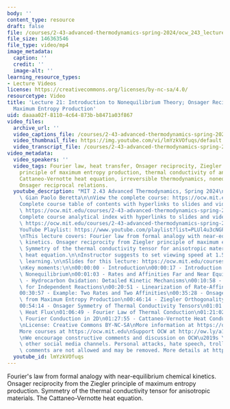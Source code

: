 ```yaml
---
body: ''
content_type: resource
draft: false
file: /courses/2-43-advanced-thermodynamics-spring-2024/ocw_243_lecture21_2024apr23_360p_16_9.mp4
file_size: 146363546
file_type: video/mp4
image_metadata:
  caption: ''
  credit: ''
  image-alt: ''
learning_resource_types:
- Lecture Videos
license: https://creativecommons.org/licenses/by-nc-sa/4.0/
resourcetype: Video
title: 'Lecture 21: Introduction to Nonequilibrium Theory; Onsager Reciprocity and
  Maximum Entropy Production'
uid: daaaa02f-8110-4c64-873b-b8471a03f867
video_files:
  archive_url: ''
  video_captions_file: /courses/2-43-advanced-thermodynamics-spring-2024/1hMAkYNBhBaLcLpX6vPnQgR65rSvPUs5c_transcript.webvtt
  video_thumbnail_file: https://img.youtube.com/vi/lmYzkVOfuqs/default.jpg
  video_transcript_file: /courses/2-43-advanced-thermodynamics-spring-2024/1hMAkYNBhBaLcLpX6vPnQgR65rSvPUs5c_transcript.pdf
video_metadata:
  video_speakers: ''
  video_tags: Fourier law, heat transfer, Onsager reciprocity, Ziegler orthogonality,
    principle of maximum entropy production, thermal conductivity of anisotropic materials,
    Cattaneo-Vernotte heat equation, irreversible thermodynamics, nonequilibrium thermodynamics,
    Onsager reciprocal relations.
  youtube_description: "MIT 2.43 Advanced Thermodynamics, Spring 2024\nInstructor:\
    \ Gian Paolo Beretta\n\nView the complete course: https://ocw.mit.edu/courses/2-43-advanced-thermodynamics-spring-2024/\n\
    Complete course table of contents with hyperlinks to slides and video timestamps:\
    \ https://ocw.mit.edu/courses/2-43-advanced-thermodynamics-spring-2024/resources/mit2_43_s24_toc_slides_pdf/\n\
    Complete course analytical index with hyperlinks to slides and video timestamps:\
    \ https://ocw.mit.edu/courses/2-43-advanced-thermodynamics-spring-2024/resources/mit2_43_s24_index_slides_pdf/\n\
    YouTube Playlist: https://www.youtube.com/playlist?list=PLUl4u3cNGP6309d0oJDiVo1CvxUQXJ2il\n\
    \nThis lecture covers: Fourier law from formal analogy with near-equilibrium chemical\
    \ kinetics. Onsager reciprocity from Ziegler principle of maximum entropy production.\
    \ Symmetry of the thermal conductivity tensor for anisotropic materials. Cattaneo-Vernotte\
    \ heat equation.\n\nInstructor suggests to set viewing speed at 1.5 for faster\
    \ learning.\n\nSlides for this lecture: https://ocw.mit.edu/courses/2-43-advanced-thermodynamics-spring-2024/resources/mit2_43_s24_lec21_pdf/\n\
    \nKey moments:\n\n00:00:00 - Introduction\n00:00:17 - Introduction to Part III:\
    \ Nonequilibrium\n00:01:03 - Rates and Affinities Far and Near Equilibrium\n00:09:56\
    \ - Hydrocarbon Oxidation: Detailed Kinetic Mechanisms\n00:10:58 - Rates and Affinities\
    \ for Independent Reactions\n00:20:51 - Linearization of Rate-Affinity Relations\n\
    00:30:57 - Example: Two Rates and Two Affinities\n00:35:28 - Onsager Relations\
    \ from Maximum Entropy Production\n00:46:14 - Ziegler Orthogonality Relation\n\
    00:54:14 - Onsager Symmetry of Thermal Conductivity Tensors\n01:01:26 - Steady-State\
    \ Heat Flux\n01:06:49 - Fourier Law of Thermal Conduction\n01:21:02 - Anisotropic\
    \ Fourier Conduction in 2D\n01:27:55 - Cattaneo-Vernotte Heat Conduction Equation\n\
    \nLicense: Creative Commons BY-NC-SA\nMore information at https://ocw.mit.edu/terms\n\
    More courses at https://ocw.mit.edu\nSupport OCW at http://ow.ly/a1If50zVRlQ\n\
    \nWe encourage constructive comments and discussion on OCW\u2019s YouTube and\
    \ other social media channels. Personal attacks, hate speech, trolling, and inappropriate\
    \ comments are not allowed and may be removed. More details at https://ocw.mit.edu/comments."
  youtube_id: lmYzkVOfuqs
---
```

Fourier's law from formal analogy with near-equilibrium chemical kinetics. Onsager reciprocity from the Ziegler principle of maximum entropy production. Symmetry of the thermal conductivity tensor for anisotropic materials. The Cattaneo-Vernotte heat equation.